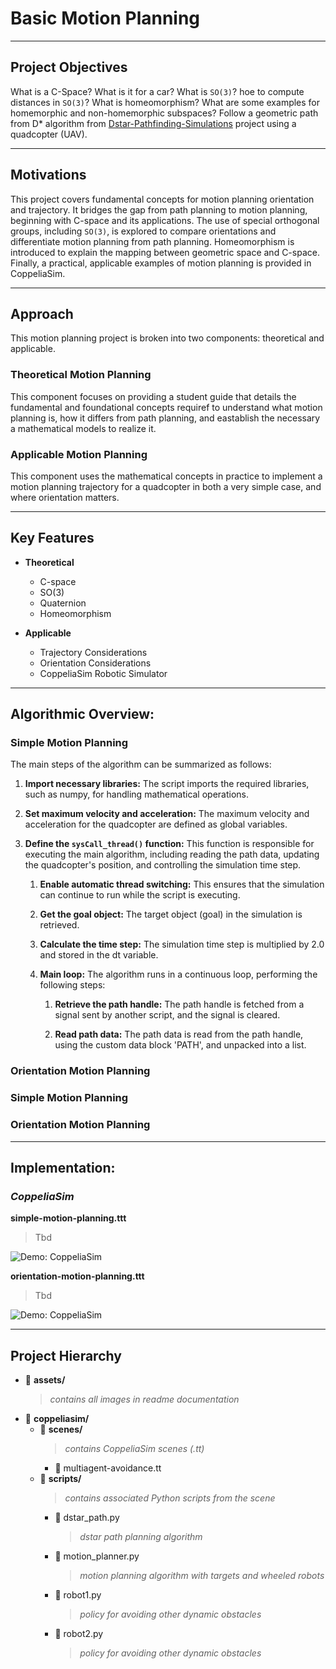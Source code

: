 # Basic Motion Planning

---

## Project Objectives
What is a C-Space? What is it for a car? What is `SO(3)`? hoe to compute distances in `SO(3)`? What is homeomorphism? What are some examples for homemorphic and non-homemorphic subspaces? Follow a geometric path from D* algorithm from [Dstar-Pathfinding-Simulations](https://github.com/scalemailted/dStar-Pathfinding-Simuations) project using a quadcopter (UAV).

---

## Motivations
This project covers fundamental concepts for motion planning orientation and trajectory. It bridges the gap from path planning to motion planning, beginning with C-space and its applications. The use of special orthogonal groups, including `SO(3)`, is explored to compare orientations and differentiate motion planning from path planning. Homeomorphism is introduced to explain the mapping between geometric space and C-space. Finally, a practical, applicable examples of motion planning is provided in CoppeliaSim.

---

## Approach

This motion planning project is broken into two components: theoretical and applicable.

### Theoretical Motion Planning
This component focuses on providing a student guide that details the fundamental and foundational concepts requiref to understand what motion planning is, how it differs from path planning, and eastablish the necessary a mathematical models to realize it. 

### Applicable Motion Planning
This component uses the mathematical concepts in practice to implement a motion planning trajectory for a quadcopter in both a very simple case, and where orientation matters. 

---

## Key Features

- **Theoretical**
    + C-space
    + SO(3)
    + Quaternion
    + Homeomorphism

- **Applicable**
    + Trajectory Considerations
    + Orientation Considerations
    + CoppeliaSim Robotic Simulator

---

## Algorithmic Overview:

### Simple Motion Planning
The main steps of the algorithm can be summarized as follows:

1. **Import necessary libraries:** The script imports the required libraries, such as numpy, for handling mathematical operations.

2. **Set maximum velocity and acceleration:** The maximum velocity and acceleration for the quadcopter are defined as global variables.

3. **Define the `sysCall_thread()` function:** This function is responsible for executing the main algorithm, including reading the path data, updating the quadcopter's position, and controlling the simulation time step.

    1. **Enable automatic thread switching:** This ensures that the simulation can continue to run while the script is executing.

    2. **Get the goal object:** The target object (goal) in the simulation is retrieved.

    3. **Calculate the time step:** The simulation time step is multiplied by 2.0 and stored in the dt variable.

    4. **Main loop:** The algorithm runs in a continuous loop, performing the following steps:

        1. **Retrieve the path handle:** The path handle is fetched from a signal sent by another script, and the signal is cleared.

        2. **Read path data:** The path data is read from the path handle, using the custom data block 'PATH', and unpacked into a list.


### Orientation Motion Planning

### Simple Motion Planning

### Orientation Motion Planning


---

## Implementation: 

### *CoppeliaSim* 

**simple-motion-planning.ttt**
> Tbd

![Demo: CoppeliaSim](./assets/coppeliasim.gif)

**orientation-motion-planning.ttt**
> Tbd

![Demo: CoppeliaSim](./assets/coppeliasim.gif)

---

## Project Hierarchy 
- 📁 **assets/**
    >*contains all images in readme documentation*
- 📁 **coppeliasim/**
    + 📁 **scenes/**
        >*contains CoppeliaSim scenes (.tt)*
        - 📄 multiagent-avoidance.tt
    + 📁 **scripts/**
        >*contains associated Python scripts from the scene*
        - 📄 dstar_path.py
            >*dstar path planning algorithm*
        - 📄 motion_planner.py
            >*motion planning algorithm with targets and wheeled robots*
        - 📄 robot1.py
            >*policy for avoiding other dynamic obstacles*
        - 📄 robot2.py
            >*policy for avoiding other dynamic obstacles*
